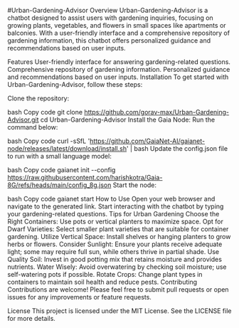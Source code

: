 #Urban-Gardening-Advisor
Overview
Urban-Gardening-Advisor is a chatbot designed to assist users with gardening inquiries, focusing on growing plants, vegetables, and flowers in small spaces like apartments or balconies. With a user-friendly interface and a comprehensive repository of gardening information, this chatbot offers personalized guidance and recommendations based on user inputs.

Features
User-friendly interface for answering gardening-related questions.
Comprehensive repository of gardening information.
Personalized guidance and recommendations based on user inputs.
Installation
To get started with Urban-Gardening-Advisor, follow these steps:

Clone the repository:

bash
Copy code
git clone https://github.com/gorav-max/Urban-Gardening-Advisor.git
cd Urban-Gardening-Advisor
Install the Gaia Node: Run the command below:

bash
Copy code
curl -sSfL 'https://github.com/GaiaNet-AI/gaianet-node/releases/latest/download/install.sh' | bash
Update the config.json file to run with a small language model:

bash
Copy code
gaianet init --config https://raw.githubusercontent.com/harishkotra/Gaia-8G/refs/heads/main/config_8g.json
Start the node:

bash
Copy code
gaianet start
How to Use
Open your web browser and navigate to the generated link.
Start interacting with the chatbot by typing your gardening-related questions.
Tips for Urban Gardening
Choose the Right Containers: Use pots or vertical planters to maximize space.
Opt for Dwarf Varieties: Select smaller plant varieties that are suitable for container gardening.
Utilize Vertical Space: Install shelves or hanging planters to grow herbs or flowers.
Consider Sunlight: Ensure your plants receive adequate light; some may require full sun, while others thrive in partial shade.
Use Quality Soil: Invest in good potting mix that retains moisture and provides nutrients.
Water Wisely: Avoid overwatering by checking soil moisture; use self-watering pots if possible.
Rotate Crops: Change plant types in containers to maintain soil health and reduce pests.
Contributing
Contributions are welcome! Please feel free to submit pull requests or open issues for any improvements or feature requests.

License
This project is licensed under the MIT License. See the LICENSE file for more details.


